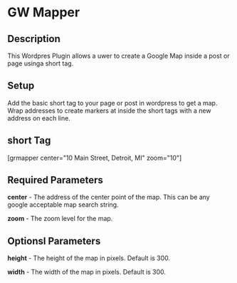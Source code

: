 GW Mapper
=========

<h2>Description</h2>

<p>
	This Wordpres Plugin allows a uwer to create a Google Map inside a post or page usinga short tag.
</p>

<h2>Setup</h2>

<p>
Add the basic short tag to your page or post in wordpress to get a map. Wrap addresses to create markers at inside the short tags with a new address on each line.
</p>

<h2>short Tag</h2>

<p>
[grmapper center="10 Main Street, Detroit, MI" zoom="10"]
</p>

<h2>Required Parameters</h2>

<p>
<b>center</b> - The address of the center point of the map. This can be any google acceptable map search string.
</p>

<p>
<b>zoom</b> - The zoom level for the map.
</p>

<h2>Optionsl Parameters</h2>

<p>
<b>height</b> - The height of the map in pixels. Default is 300.
</p>

<p>
<b>width</b> - The width of the map in pixels. Default is 300.
</p>
